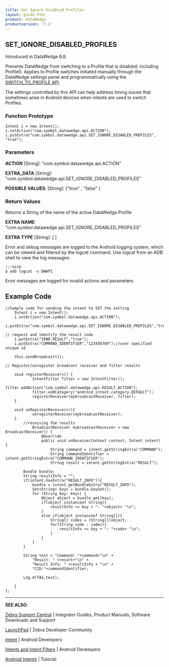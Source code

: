 ```yaml
---
title: Set Ignore Disabled Profiles 
layout: guide.html
product: DataWedge
productversion: '7.1'
---
```


## SET_IGNORE_DISABLED_PROFILES 

Introduced in DataWedge 6.8. 

Prevents DataWedge from switching to a Profile that is disabled; including Profile0. Applies to Profile switches initiated manually through the DataWedge settings panel and programmatically using the [SWITCH_TO_PROFILE API](../switchtoprofile). 

The settings controlled by this API can help address timing issues that sometimes arise in Android devices when intents are used to switch Profiles. 

<!-- 
For example, if an application sends a "SWITCH_TO_PROFILE" intent early in an app's activity life cycle but DataWedge detects the activity change later and cause another Profile switch which could load a different Profile to what application already switched. 

Enabling this setting and disabling the Profile which would load when the application comes to foreground in regular Profile switch, would help to avoid such situations. Alternative solutions to alleviate such timing issues are one of the following: 1. Check if the activity is in the foreground prior to switching Profiles, 2. Register for notifications to determine whether the appropriate Profile switch took place.


This API prevents that switch and continues to use the current Profile.
-->
### Function Prototype

	Intent i = new Intent();
	i.setAction("com.symbol.datawedge.api.ACTION");
	i.putExtra("com.symbol.datawedge.api.SET_IGNORE_DISABLED_PROFILES", "true");


### Parameters

**ACTION** [String]: "com.symbol.datawedge.api.ACTION"

**EXTRA_DATA** [String]: "com.symbol.datawedge.api.SET_IGNORE_DISABLED_PROFILES"

**POSSIBLE VALUES**: [String]: ["true" , "false" ]
 

### Return Values
Returns a String of the name of the active DataWedge Profile

**EXTRA NAME**: "com.symbol.datawedge.api.SET_IGNORE_DISABLED_PROFILES" 

**EXTRA TYPE** [String]: [ ]

Error and debug messages are logged to the Android logging system, which can be viewed and filtered by the logcat command. Use logcat from an ADB shell to view the log messages:

	:::term
	$ adb logcat -s DWAPI

Error messages are logged for invalid actions and parameters.

## Example Code

	//Sample code for sending the intent to SET the setting
		Intent i = new Intent();
		i.setAction("com.symbol.datawedge.api.ACTION");
		i.putExtra("com.symbol.datawedge.api.SET_IGNORE_DISABLED_PROFILES","true");

	// request and identify the result code
		i.putExtra("SEND_RESULT","true");
		i.putExtra("COMMAND_IDENTIFIER","123456789");//user specified unique id

		this.sendBroadcast(i);

	// Register/unregister broadcast receiver and filter results

		void registerReceivers() {
		        IntentFilter filter = new IntentFilter();
		        filter.addAction("com.symbol.datawedge.api.RESULT_ACTION");
		        filter.addCategory("android.intent.category.DEFAULT");
		        registerReceiver(mybroadcastReceiver, filter);
		}

		void unRegisterReceivers(){
		        unregisterReceiver(mybroadcastReceiver);
		}
			//receiving the results
				BroadcastReceiver mybroadcastReceiver = new BroadcastReceiver() {
				    @Override
			    	public void onReceive(Context context, Intent intent) {
			        	String command = intent.getStringExtra("COMMAND");
			        	String commandIdentifier = intent.getStringExtra("COMMAND_IDENTIFIER");
			        	String result = intent.getStringExtra("RESULT");

	        Bundle bundle;
	        String resultInfo = "";
	        if(intent.hasExtra("RESULT_INFO")){
	            bundle = intent.getBundleExtra("RESULT_INFO");
	            Set<String> keys = bundle.keySet();
	            for (String key: keys) {
	                Object object = bundle.get(key);
	                if(object instanceof String){
	                    resultInfo += key + ": "+object+ "\n";
	                }
	                else if(object instanceof String[]){
	                    String[] codes = (String[])object;
	                    for(String code : codes){
	                        resultInfo += key + ": "+code+ "\n";
                    	}
                	}
            	}
        	}

        	String text = "Command: "+command+"\n" +
                "Result: " +result+"\n" +
                "Result Info: " +resultInfo + "\n" +
                "CID:"+commandIdentifier;

       		Log.d(TAG,text);

    	}
	};


------

**SEE ALSO**:

[Zebra Support Central](https://www.zebra.com/us/en/support-downloads.html) | Integrator Guides, Product Manuals, Software Downloads and Support

[LaunchPad](https://developer.zebra.com/welcome) | Zebra Developer Community

[Intent](https://developer.android.com/reference/android/content/Intent.html) | Android Developers

[Intents and Intent Filters](http://developer.android.com/guide/components/intents-filters.html) | Android Developers

[Android Intents](http://www.vogella.com/tutorials/AndroidIntent/article.html) | Tutorial
